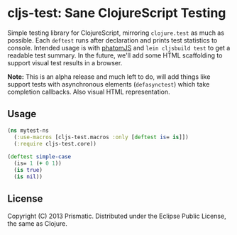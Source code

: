 # cljs-test: Sane ClojureScript Testing

Simple testing library for ClojureScript, mirroring `clojure.test` as much as possible. Each `deftest` runs after declaration and prints test statistics to console. Intended usage is with [phatomJS](http://phantomjs.org/) and `lein cljsbuild test` to get a readable test summary. In the future, we'll add some HTML scaffolding to support visual test results in a browser.

 <b>Note:</b> This is an alpha release and much left to do, will add things like support tests with asynchronous elements (`defasynctest`) which take completion callbacks. Also visual HTML representation.

## Usage

```clojure
(ns mytest-ns
  (:use-macros [cljs-test.macros :only [deftest is= is]])
  (:require cljs-test.core))
  
(deftest simple-case
  (is= 1 (+ 0 1))
  (is true)
  (is nil))
```


## License

Copyright (C) 2013 Prismatic.  Distributed under the Eclipse Public License, the same as Clojure.
